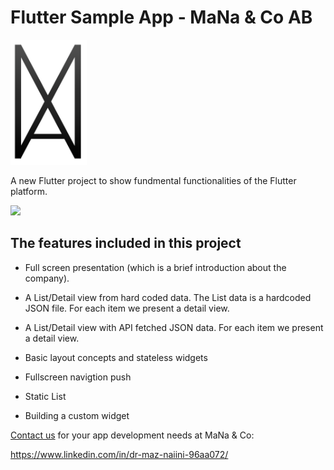 # Flutter Sample App  - MaNa & Co AB

<img src="/assets/images/logo.png" height="200">

A new Flutter project to show fundmental functionalities of the Flutter platform.

<img src="Flutter-Demo-App.gif" height="500">

## The features included in this project

- Full screen presentation (which is a brief introduction about the company). 
- A List/Detail view from hard coded data. The List data is a hardcoded JSON file. For each item we present a detail view.

- A List/Detail view with API fetched JSON data. For each item we present a detail view.

- Basic layout concepts and stateless widgets
- Fullscreen navigtion push
- Static List
- Building a custom widget

[Contact us](https://www.linkedin.com/in/dr-maz-naiini-96aa072/) for your app development needs at MaNa & Co:

https://www.linkedin.com/in/dr-maz-naiini-96aa072/
